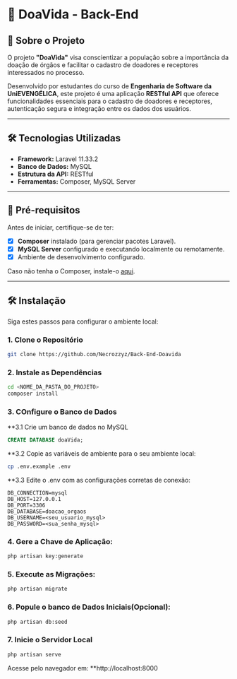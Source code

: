 # 🚀 DoaVida - Back-End

## 📄 Sobre o Projeto

O projeto **"DoaVida"** visa conscientizar a população sobre a importância da doação de órgãos e facilitar o cadastro de doadores e receptores interessados no processo.

Desenvolvido por estudantes do curso de **Engenharia de Software da UniEVENGÉLICA**, este projeto é uma aplicação **RESTful API** que oferece funcionalidades essenciais para o cadastro de doadores e receptores, autenticação segura e integração entre os dados dos usuários.

---

## 🛠️ Tecnologias Utilizadas

- **Framework:** Laravel 11.33.2  
- **Banco de Dados:** MySQL  
- **Estrutura da API:** RESTful  
- **Ferramentas:** Composer, MySQL Server

---

## 💾 Pré-requisitos

Antes de iniciar, certifique-se de ter:

- [x] **Composer** instalado (para gerenciar pacotes Laravel).  
- [x] **MySQL Server** configurado e executando localmente ou remotamente.  
- [x] Ambiente de desenvolvimento configurado.

Caso não tenha o Composer, instale-o [aqui](https://getcomposer.org).

---

## 🛠️ Instalação

Siga estes passos para configurar o ambiente local:

### 1. Clone o Repositório
```bash
git clone https://github.com/Necrozzyz/Back-End-Doavida
```
### 2. Instale as Dependências
```bash
cd <NOME_DA_PASTA_DO_PROJETO>
composer install
```

### 3. COnfigure o Banco de Dados
 **3.1 Crie um banco de dados no MySQL
```sql
CREATE DATABASE doaVida;
```

 **3.2 Copie as variáveis de ambiente para o seu ambiente local:
```bash
cp .env.example .env
```
 **3.3 Edite o .env com as configurações corretas de conexão:
 ```plaintext
DB_CONNECTION=mysql
DB_HOST=127.0.0.1
DB_PORT=3306
DB_DATABASE=doacao_orgaos
DB_USERNAME=<seu_usuario_mysql>
DB_PASSWORD=<sua_senha_mysql>
```

### 4. Gere a Chave de Aplicação:
```bash
php artisan key:generate
```

### 5. Execute as Migrações:
```bash
php artisan migrate
```

### 6. Popule o banco de Dados Iniciais(Opcional):
```bash
php artisan db:seed
```

### 7. Inicie o Servidor Local
```bash
php artisan serve
```
Acesse pelo navegador em:
**http://localhost:8000
